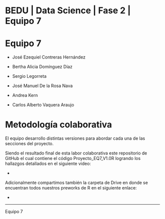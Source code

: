 # BEDU | Data Science | Fase 2 | Equipo 7

# Equipo 7

- José Ezequiel Contreras Hernández

- Bertha Alicia Domínguez Díaz

- Sergio Legorreta

- José Manuel De la Rosa Nava

- Andrea Kern

- Carlos Alberto Vaquera Araujo


# Metodología colaborativa

El equipo desarrollo distintas versiones para abordar cada una de las secciones del proyecto.

Siendo el resultado final de esta labor colaborativa este repositorio de GitHub el cual contiene el código Proyecto_EQ7_V1.0R logrando los hallazgos detallados en el siguiente video:

-

Adicionalmente compartimos también la carpeta de Drive en donde se encuentran todos nuestros preworks de R en el siguiente enlace:

-

----
Equipo 7
